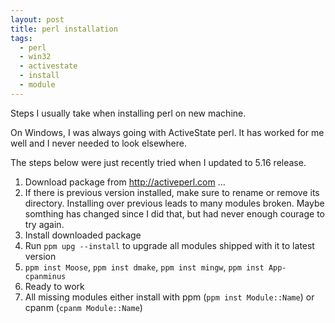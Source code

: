```yaml
---
layout: post
title: perl installation
tags:
  - perl
  - win32
  - activestate
  - install
  - module
---
```

Steps I usually take when installing perl on new machine. 

On Windows, I was always going with ActiveState perl. It has worked for me well and I never needed to look elsewhere.

The steps below were just recently tried when I updated to 5.16 release.

 1. Download package from http://activeperl.com ...
 2. If there is previous version installed, make sure to rename or remove its directory. Installing over previous leads to many modules broken. Maybe somthing has changed since I did that, but had never enough courage to try again.
 3. Install downloaded package
 4. Run `ppm upg --install` to upgrade all modules shipped with it to latest version
 5. `ppm inst Moose`, `ppm inst dmake`, `ppm inst mingw`, `ppm inst App-cpanminus`
 6. Ready to work
 7. All missing modules either install with ppm (`ppm inst Module::Name`) or cpanm (`cpanm Module::Name`)

